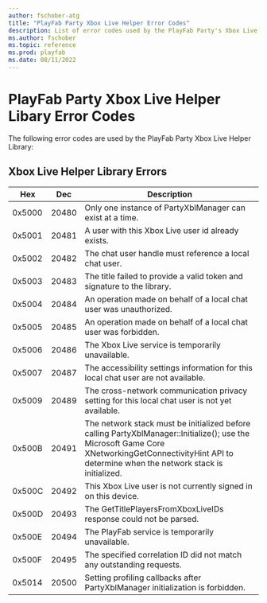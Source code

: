 ```yaml
---
author: fschober-atg
title: "PlayFab Party Xbox Live Helper Error Codes"
description: List of error codes used by the PlayFab Party's Xbox Live Helper Library
ms.author: fschober
ms.topic: reference
ms.prod: playfab
ms.date: 08/11/2022
---
```


# PlayFab Party Xbox Live Helper Libary Error Codes
The following error codes are used by the PlayFab Party Xbox Live Helper Library:

## Xbox Live Helper Library Errors
| Hex | Dec | Description |
| ------ | ------ | ------ |
| 0x5000 | 20480 | Only one instance of PartyXblManager can exist at a time. |
| 0x5001 | 20481 | A user with this Xbox Live user id already exists. |
| 0x5002 | 20482 | The chat user handle must reference a local chat user. |
| 0x5003 | 20483 | The title failed to provide a valid token and signature to the library. |
| 0x5004 | 20484 | An operation made on behalf of a local chat user was unauthorized. |
| 0x5005 | 20485 | An operation made on behalf of a local chat user was forbidden. |
| 0x5006 | 20486 | The Xbox Live service is temporarily unavailable. |
| 0x5007 | 20487 | The accessibility settings information for this local chat user are not available. |
| 0x5009 | 20489 | The cross-network communication privacy setting for this local chat user is not yet available. |
| 0x500B | 20491 | The network stack must be initialized before calling PartyXblManager::Initialize(); use the Microsoft Game Core XNetworkingGetConnectivityHint API to determine when the network stack is initialized. |
| 0x500C | 20492 | This Xbox Live user is not currently signed in on this device. |
| 0x500D | 20493 | The GetTitlePlayersFromXboxLiveIDs response could not be parsed. |
| 0x500E | 20494 | The PlayFab service is temporarily unavailable. |
| 0x500F | 20495 | The specified correlation ID did not match any outstanding requests. |
| 0x5014 | 20500 | Setting profiling callbacks after PartyXblManager initialization is forbidden. |
